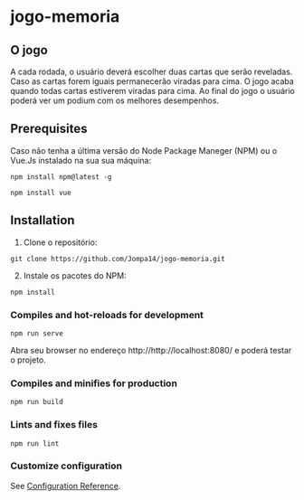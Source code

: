 # jogo-memoria

## O jogo

A cada rodada, o usuário deverá escolher duas cartas que serão reveladas.
Caso as cartas forem iguais permanecerão viradas para cima. O jogo acaba quando todas cartas estiverem viradas para cima. Ao final do jogo o usuário poderá ver
um podium com os melhores desempenhos.

## Prerequisites
Caso não tenha a última versão do Node Package Maneger (NPM) ou o Vue.Js instalado na sua sua máquina:
```
npm install npm@latest -g
```
```
npm install vue
```
## Installation

1. Clone o repositório:

```
git clone https://github.com/Jompa14/jogo-memoria.git
```
2. Instale os pacotes do NPM:
```
npm install
```

### Compiles and hot-reloads for development
```
npm run serve
```
Abra seu browser no endereço http://http://localhost:8080/ e poderá testar o projeto.

### Compiles and minifies for production
```
npm run build
```

### Lints and fixes files
```
npm run lint
```

### Customize configuration
See [Configuration Reference](https://cli.vuejs.org/config/).

